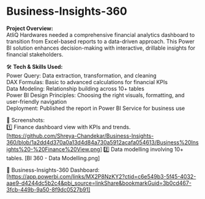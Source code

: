 # Business-Insights-360

**Project Overview:**  
AtliQ Hardwares needed a comprehensive financial analytics dashboard to transition from Excel-based reports to a data-driven approach. This Power BI solution enhances decision-making with interactive, drillable insights for financial stakeholders.

🛠 **Tech & Skills Used:**  
Power Query: Data extraction, transformation, and cleaning  
DAX Formulas: Basic to advanced calculations for financial KPIs  
Data Modeling: Relationship building across 10+ tables  
Power BI Design Principles: Choosing the right visuals, formatting, and user-friendly navigation  
Deployment: Published the report in Power BI Service for business use  

📸 Screenshots:  
1️⃣ Finance dashboard view with KPIs and trends. [https://github.com/Shreya-Chandekar/Business-Insights-360/blob/1a2dd4d370a0a13d4d84a730a5912acafa054613/Business%20Insights%20-%20Finance%20View.png]
2️⃣ Data modelling involving 10+ tables. [BI 360 - Data Modelling.png]  


🔗 Business-Insights-360 Dashboard: [https://app.powerbi.com/links/MX2P8NzKY2?ctid=c6e549b3-5f45-4032-aae9-d4244dc5b2c4&pbi_source=linkShare&bookmarkGuid=3b0cd467-3fcb-449b-9a50-8f9dc0527b91]
